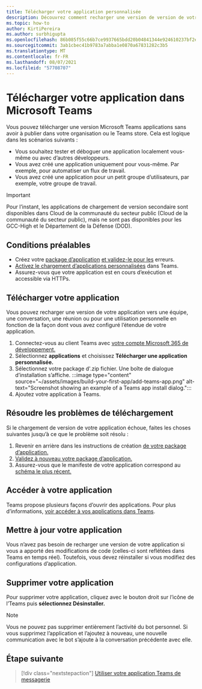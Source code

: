 ```yaml
---
title: Télécharger votre application personnalisée
description: Découvrez comment recharger une version de version de votre application dans Microsoft Teams. Le chargement de version test est courant lors du test et du débogage d’une application pendant le développement.
ms.topic: how-to
author: KirtiPereira
ms.author: surbhigupta
ms.openlocfilehash: 86b085f55c66b7ce9937665bdd20b04841344e924610237bf2e592d867d0b632
ms.sourcegitcommit: 3ab1cbec41b9783a7abba1e0870a67831282c3b5
ms.translationtype: MT
ms.contentlocale: fr-FR
ms.lasthandoff: 08/07/2021
ms.locfileid: "57708707"
---
```

# <a name="upload-your-app-in-microsoft-teams"></a>Télécharger votre application dans Microsoft Teams

Vous pouvez télécharger une version Microsoft Teams applications sans avoir à publier dans votre organisation ou le Teams store. Cela est logique dans les scénarios suivants :

* Vous souhaitez tester et déboguer une application localement vous-même ou avec d’autres développeurs.
* Vous avez créé une application uniquement pour vous-même. Par exemple, pour automatiser un flux de travail.
* Vous avez créé une application pour un petit groupe d’utilisateurs, par exemple, votre groupe de travail.

> [!IMPORTANT]
> Pour l’instant, les applications de chargement de version secondaire sont disponibles dans Cloud de la communauté du secteur public (Cloud de la communauté du secteur public), mais ne sont pas disponibles pour les GCC-High et le Département de la Défense (DOD).

## <a name="prerequisites"></a>Conditions préalables

* Créez votre [package d’application](~/concepts/build-and-test/apps-package.md) [et validez-le pour les](https://dev.teams.microsoft.com/appvalidation.html) erreurs.
* [Activez le chargement d’applications personnalisées](~/concepts/build-and-test/prepare-your-o365-tenant.md#enable-custom-teams-apps-and-turn-on-custom-app-uploading) dans Teams.
* Assurez-vous que votre application est en cours d’exécution et accessible via HTTPs.

## <a name="upload-your-app"></a>Télécharger votre application

Vous pouvez recharger une version de votre application vers une équipe, une conversation, une réunion ou pour une utilisation personnelle en fonction de la façon dont vous avez configuré l’étendue de votre application.

1. Connectez-vous au client Teams avec [votre compte Microsoft 365 de développement.](~/build-your-first-app/build-and-run.md#prerequisites)
1. Sélectionnez **applications** et choisissez **Télécharger une application personnalisée.**
1. Sélectionnez votre package d'.zip fichier. Une boîte de dialogue d’installation s’affiche.
:::image type="content" source="~/assets/images/build-your-first-app/add-teams-app.png" alt-text="Screenshot showing an example of a Teams app install dialog.":::
1. Ajoutez votre application à Teams.

## <a name="troubleshoot-upload-issues"></a>Résoudre les problèmes de téléchargement

Si le chargement de version de votre application échoue, faites les choses suivantes jusqu’à ce que le problème soit résolu :

1. Revenir en arrière dans les instructions de création [de votre package d’application.](../../concepts/build-and-test/apps-package.md)
1. [Validez à nouveau votre package d’application.](https://dev.teams.microsoft.com/appvalidation.html)
1. Assurez-vous que le manifeste de votre application correspond au [schéma le plus récent.](../../resources/schema/manifest-schema.md)

## <a name="access-your-app"></a>Accéder à votre application

Teams propose plusieurs façons d’ouvrir des applications. Pour plus d’informations, [voir accéder à vos applications dans Teams](https://support.microsoft.com/office/access-your-apps-in-teams-0758cb09-9e85-40e7-a974-51df7734646a).

## <a name="update-your-app"></a>Mettre à jour votre application

Vous n’avez pas besoin de recharger une version de votre application si vous a apporté des modifications de code (celles-ci sont reflétées dans Teams en temps réel). Toutefois, vous devez réinstaller si vous modifiez des configurations d’application.

## <a name="remove-your-app"></a>Supprimer votre application

Pour supprimer votre application, cliquez avec le bouton droit sur l’icône de l’Teams puis **sélectionnez Désinstaller.**

> [!NOTE]
> Vous ne pouvez pas supprimer entièrement l’activité du bot personnel. Si vous supprimez l’application et l’ajoutez à nouveau, une nouvelle communication avec le bot s’ajoute à la conversation précédente avec elle.

## <a name="next-step"></a>Étape suivante

> [!div class="nextstepaction"]
> [Utiliser votre application Teams de messagerie](https://support.microsoft.com/office/apps-and-services-cc1fba57-9900-4634-8306-2360a40c665b?ui=en-us&rs=en-us&ad=us)
